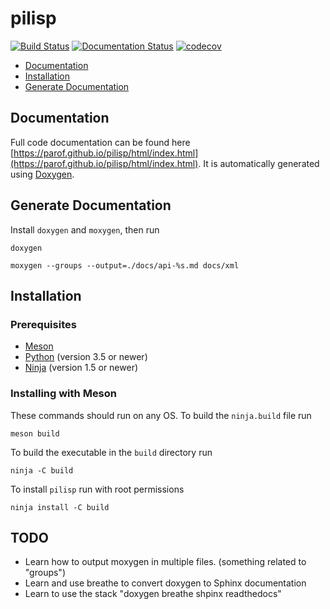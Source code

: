 # pilisp #


[![Build Status](https://travis-ci.com/parof/pilisp.svg?token=tdfVkJVdJvEzUpskJRQE&branch=master)](https://travis-ci.com/parof/pilisp) [![Documentation Status](https://readthedocs.org/projects/pilisp/badge/?version=latest)](http://pilisp.readthedocs.io/en/latest/?badge=latest) [![codecov](https://codecov.io/gh/parof/pilisp/branch/master/graph/badge.svg)](https://codecov.io/gh/parof/pilisp)

* [Documentation](#documentation)
* [Installation](#installation)
* [Generate Documentation](#generatedocumentation)

## Documentation ##
Full code documentation can be found here [https://parof.github.io/pilisp/html/index.html](https://parof.github.io/pilisp/html/index.html). It is automatically generated using [Doxygen](http://www.stack.nl/~dimitri/doxygen/).

## Generate Documentation ##

Install `doxygen` and `moxygen`, then run 
```
doxygen 
```

```
moxygen --groups --output=./docs/api-%s.md docs/xml
```

## Installation ##

### Prerequisites ###

* [Meson](http://mesonbuild.com/)
* [Python](https://www.python.org/) (version 3.5 or newer)
* [Ninja](https://ninja-build.org/) (version 1.5 or newer)

### Installing with Meson ###

These commands should run on any OS. To build the `ninja.build` file run

```
meson build
```

To build the executable in the `build` directory run
```
ninja -C build
```

To install `pilisp` run with root permissions
```
ninja install -C build
```

## TODO ##

* Learn how to output moxygen in multiple files. (something related to "groups")
* Learn and use breathe to convert doxygen to Sphinx documentation
* Learn to use the stack "doxygen breathe shpinx readthedocs"
